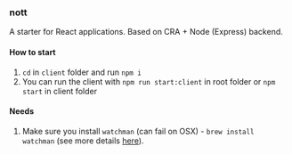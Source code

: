 ### nott

A starter for React applications. Based on CRA + Node (Express) backend.

#### How to start

1. `cd` in `client` folder and run `npm i`
2. You can run the client with `npm run start:client` in root folder or `npm start` in client folder

#### Needs

1. Make sure you install `watchman` (can fail on OSX) - `brew install watchman` (see more details [here](https://github.com/facebookincubator/create-react-app/issues/871)).
